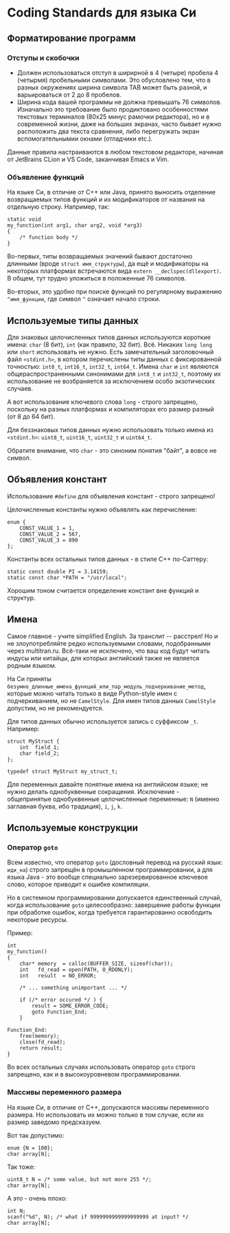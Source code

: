# Coding Standards для языка Си

## Форматирование программ

### Отступы и скобочки

  * Должен использоваться отступ в ширирной в 4 (четыре) пробела 4 (четырмя) пробельными символами. Это обусловлено тем,
что в разных окружениях ширина символа TAB может быть разной, и варьироваться от 2 до 8 пробелов. 
  * Ширина кода вашей программы не должна превышать 76 символов. Изначально это требование было продиктовано особенностями текстовых терминалов (80х25 минус рамочки редактора), но и в современной жизни, даже на больших экранах, часто бывает нужно расположить два текста сравнения, либо перегружать экран вспомогательнымии окнами (отладчики etc.).

Данные правила настраиваются в любом текстовом редакторе, начиная от JetBrains CLion и VS Code, заканчивая Emacs и Vim. 

### Объявление функций

На языке Си, в отличие от С++ или Java, принято выносить отделение возвращаемых типов функций и их модификаторов от названия на отдельную строку. Например, так:

```
static void
my_function(int arg1, char arg2, void *arg3)
{
    /* function body */
}
```

Во-первых, типы возвращаемых значений бывают достаточно длинными (вроде `struct имя_структуры`), да ещё и модификаторы на некоторых платформах встречаются вида `extern __declspec(dllexport)`. В общем, тут трудно уложиться в положенные 76 символов.

Во-вторых, это удобно при поиске функций по регулярному выражению `^имя_функции`, где символ `^` означает начало строки.


## Используемые типы данных

Для знаковых целочисленных типов данных используются короткие имена: `char` (8 бит), `int` (как правило, 32 бит). Всё. Никаких `long long` или `short` использовать не нужно. Есть замечательный заголовочный файл `<stdint.h>`, в котором перечислены типы данных с фиксированной точностью: `int8_t`, `int16_t`, `int32_t`, `int64_t`. Имена `char` и `int` являются общераспространенными синонимами для `int8_t` и `int32_t`, поэтому их использование не возбраняется за исключением особо экзотических случаев.

А вот использование ключевого слова `long` - строго запрещено, поскольку на разных платформах и компиляторах его размер разный (от 8 до 64 бит).

Для беззнаковых типов данных нужно использовать только имена из `<stdint.h>`: `uint8_t`, `uint16_t`, `uint32_t` и `uint64_t`.

Обратите внимание, что `char` - это синоним понятия "байт", а вовсе не символ.

## Объявления констант


Использование `#define` для объявления констант - строго запрещено!

Целочисленные константы нужно объявлять как перечисление:
```
enum {
    CONST_VALUE_1 = 1,
    CONST_VALUE_2 = 567,
    CONST_VALUE_3 = 890
};
```
Константы всех остальных типов данных - в стиле C++ по-Саттеру:
```
static const double PI = 3.14159;
static const char *PATH = "/usr/local";
```

Хорошим тоном считается определение констант вне функций и структур.


## Имена

Самое главное - учите simplified English. За транслит -- расстрел! Но и не злоупотребляйте редко используемыми словами, подобранными через multitran.ru. Всё-таки не исключено, что ваш код будут читать индусы или китайцы, для которых английский также не является родным языком.

На Си приняты `безумно_длинные_имена_функций_или_пар_модуль_подчеркивание_метод`, которые можно читать только в виде Python-style имен с подчеркиванием, но не `CamelStyle`. Для имен типов данных `CamelStyle` допустим, но не рекомендуется.

Для типов данных обычно используется запись с суффиксом `_t`. Например:

```
struct MyStruct {
    int  field_1;
    char field_2;
};

typedef struct MyStruct my_struct_t;
```

Для переменных давайте понятные имена на английском языке; не нужно делать однобуквенные сокращения. Исключение - общепринятые однобуквенные целочисленные переменные: `N` (именно заглавная буква, ибо традиция), `i`, `j`, `k`.

## Используемые конструкции

### Оператор `goto`

Всем известно, что оператор `goto` (дословный перевод на русский язык: `иди_на`) строго запрещён в промышленном программировании, а для языка Java - это вообще специально зарезервированное ключевое слово, которое приводит к ошибке компиляции.

Но в системном программировании допускается единственный случай, когда использование `goto` целесообразно: завершение работы функции при обработке ошибок, когда требуется гарантированно освободить некоторые ресурсы.

Пример:
```
int
my_function()
{
    char* memory  = calloc(BUFFER_SIZE, sizeof(char));
    int   fd_read = open(PATH, O_RDONLY);
    int   result  = NO_ERROR;

    /* ... something unimportant ... */

    if (/* error occured */ ) {
        result = SOME_ERROR_CODE;
        goto Function_End;
    }

Function_End:
    free(memory);
    close(fd_read);
    return result;
}
```

Во всех остальных случаях использовать оператор `goto` строго запрещено, как и в высокоуровневом программировании.

### Массивы переменного размера

На языке Си, в отличие от C++, допускаются массивы переменного размера. Но использовать их можно только в том случае, если их размер заведомо предсказуем.

Вот так допустимо:
```
enum {N = 100};
char array[N];
```

Так тоже:
```
uint8_t N = /* some value, but not more 255 */;
char array[N];
```

А это - очень плохо:
```
int N;
scanf("%d", N); /* what if 9999999999999999999 at input? */
char array[N];
```
